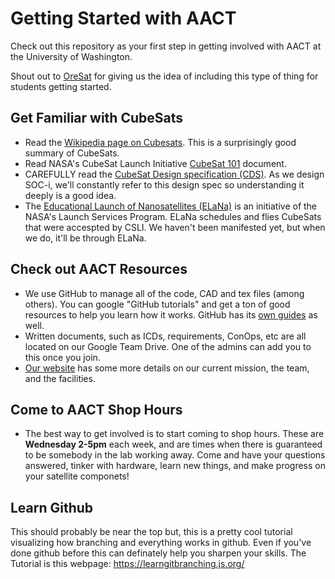 # Getting Started with AACT
Check out this repository as your first step in getting involved with AACT at the University of Washington. 

Shout out to [OreSat](http://oresat.org/) for giving us the idea of including this type of thing for students getting started. 

## Get Familiar with CubeSats
 - Read the [Wikipedia page on Cubesats](https://en.wikipedia.org/wiki/CubeSat). This is a surprisingly good summary of CubeSats.
 - Read NASA's CubeSat Launch Initiative [CubeSat 101](https://www.nasa.gov/content/cubesat-launch-initiative-resources) document.
 - CAREFULLY read the [CubeSat Design specification (CDS)](https://static1.squarespace.com/static/5418c831e4b0fa4ecac1bacd/t/56e9b62337013b6c063a655a/1458157095454/cds_rev13_final2.pdf). As we design SOC-i, we'll constantly refer to this design spec so understanding it deeply is a good idea.
 - The [Educational Launch of Nanosatellites (ELaNa)](https://www.nasa.gov/mission_pages/smallsats/elana/index.html) is an initiative of the NASA's Launch Services Program. ELaNa schedules and flies CubeSats that were accespted by CSLI. We haven't been manifested yet, but when we do, it'll be through ELaNa.

## Check out AACT Resources
 - We use GitHub to manage all of the code, CAD and tex files (among others). You can google "GitHub tutorials" and get a ton of good resources to help you learn how it works. GitHub has its [own guides](https://guides.github.com/) as well.
 - Written documents, such as ICDs, requirements, ConOps, etc are all located on our Google Team Drive. One of the admins can add you to this once you join.
 - [Our website](aact.space) has some more details on our current mission, the team, and the facilities.

## Come to AACT Shop Hours
 - The best way to get involved is to start coming to shop hours. These are **Wednesday 2-5pm** each week, and are times when there is guaranteed to be somebody in the lab working away. Come and have your questions answered, tinker with hardware, learn new things, and make progress on your satellite componets!
 
## Learn Github
This should probably be near the top but, this is a pretty cool tutorial visualizing how branching and everything works in github. Even if you've done github before this can definately help you sharpen your skills. The Tutorial is this webpage:
https://learngitbranching.js.org/
